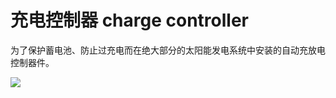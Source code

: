 # 充电控制器 charge controller
为了保护蓄电池、防止过充电而在绝大部分的太阳能发电系统中安装的自动充放电控制器件。


![](..\..\..\photos\充电控制器.jpg)
